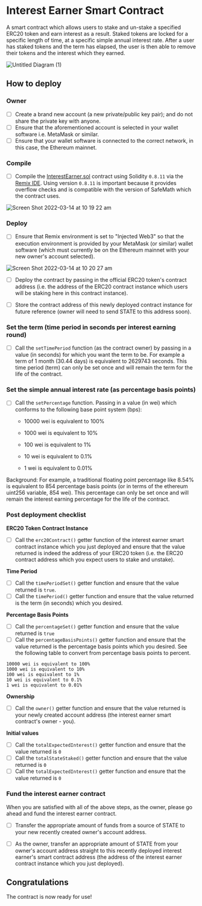 # Interest Earner Smart Contract

A smart contract which allows users to stake and un-stake a specified ERC20 token and earn interest as a result. Staked tokens are locked for a specific length of time, at a specific simple annual interest rate. After a user has staked tokens and the term has elapsed, the user is then able to remove their tokens and the interest which they earned.

![Untitled Diagram (1)](https://user-images.githubusercontent.com/9831342/151649198-5de7bfe2-095a-4d14-9fd4-dd53d78e94a3.jpg)

## How to deploy

### Owner

- [ ] Create a brand new account (a new private/public key pair); and do not share the private key with anyone. 
- [ ] Ensure that the aforementioned account is selected in your wallet software i.e. MetaMask or similar.
- [ ] Ensure that your wallet software is connected to the correct network, in this case, the Ethereum mainnet.

### Compile

- [ ] Compile the [InterestEarner.sol](https://github.com/second-state/interest-earner-smart-contract/blob/main/InterestEarner.sol) contract using Solidity `0.8.11` via the [Remix IDE](https://remix.ethereum.org/). Using version `0.8.11` is important because it provides overflow checks and is compatible with the version of SafeMath which the contract uses.

![Screen Shot 2022-03-14 at 10 19 22 am](https://user-images.githubusercontent.com/9831342/158085888-03dc1213-0b55-440b-a2ad-199b3fef54cd.png)

### Deploy

- [ ] Ensure that Remix environment is set to "Injected Web3" so that the execution environment is provided by your MetaMask (or similar) wallet software (which must currently be on the Ethereum mainnet with your new owner's account selected).

![Screen Shot 2022-03-14 at 10 20 27 am](https://user-images.githubusercontent.com/9831342/158086216-c45f31ff-762a-4e4c-9cd4-6ddc3c91d1e8.png)

- [ ] Deploy the contract by passing in the official ERC20 token's contract address (i.e. the address of the ERC20 contract instance which users will be staking here in this contract instance).

- [ ] Store the contract address of this newly deployed contract instance for future reference (owner will need to send STATE to this address soon).

### Set the term (time period in seconds per interest earning round)

- [ ] Call the `setTimePeriod` function (as the contract owner) by passing in a value (in seconds) for which you want the term to be. For example a term of 1 month (30.44 days) is equivalent to 2629743 seconds. This time period (term) can only be set once and will remain the term for the life of the contract.

### Set the simple annual interest rate (as percentage basis points)

- [ ] Call the `setPercentage` function. Passing in a value (in wei) which conforms to the following base point system (bps):

	- 10000 wei is equivalent to 100%

	- 1000 wei is equivalent to 10%

	- 100 wei is equivalent to 1%

	- 10 wei is equivalent to 0.1%

	- 1 wei is equivalent to 0.01%
	
Background: For example, a traditional floating point percentage like 8.54% is equivalent to 854 percentage basis points (or in terms of the ethereum uint256 variable, 854 wei). This percentage can only be set once and will remain the interest earning percentage for the life of the contract.

### Post deployment checklist

**ERC20 Token Contract Instance**
- [ ] Call the `erc20Contract()` getter function of the interest earner smart contract instance which you just deployed and ensure that the value returned is indeed the address of your ERC20 token (i.e. the ERC20 contract address which you expect users to stake and unstake).

**Time Period**
- [ ] Call the `timePeriodSet()` getter function and ensure that the value returned is `true`.
- [ ] Call the `timePeriod()` getter function and ensure that the value returned is the term (in seconds) which you desired.

**Percentage Basis Points**
- [ ] Call the `percentageSet()` getter function and ensure that the value returned is `true`
- [ ] Call the `percentageBasisPoints()` getter function and ensure that the value returned is the percentage basis points which you desired. See the following table to convert from percentage basis points to percent.

```
10000 wei is equivalent to 100%
1000 wei is equivalent to 10%
100 wei is equivalent to 1%
10 wei is equivalent to 0.1%
1 wei is equivalent to 0.01%
```

**Ownership**
- [ ] Call the `owner()` getter function and ensure that the value returned is your newly created account address (the interest earner smart contract's owner - you).

**Initial values**
- [ ] Call the `totalExpectedInterest()` getter function and ensure that the value returned is `0`
- [ ] Call the `totalStateStaked()` getter function and ensure that the value returned is `0`
- [ ] Call the `totalExpectedInterest()` getter function and ensure that the value returned is `0`

### Fund the interest earner contract

When you are satisfied with all of the above steps, as the owner, please go ahead and fund the interest earner contract.

- [ ] Transfer the appropriate amount of funds from a source of STATE to your new recently created owner's account address.
- [ ] As the owner, transfer an appropriate amount of STATE from your owner's account address straight to this recently deployed interest earner's smart contract address (the address of the interest earner contract instance which you just deployed).


## Congratulations

The contract is now ready for use!

